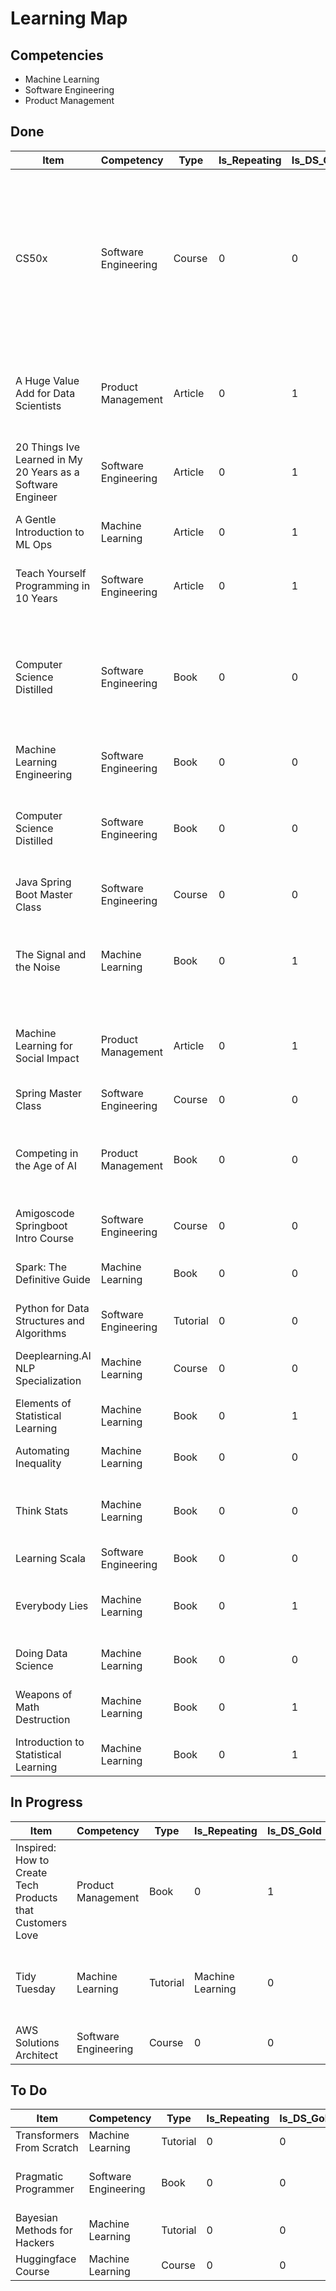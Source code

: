 # Learning Map

## Competencies
* Machine Learning
* Software Engineering
* Product Management

## Done

|Item|Competency|Type|Is_Repeating|Is_DS_Gold|Date_Started|Date_Finished|Status|Notes|Links|
|-|-|-|-|-|-|-|-|-|-|
|CS50x|Software Engineering|Course|0|0|2021-09-01|2021-11-05|Done|Great course; even though there was many things I already knew the framing and filling of gaps was valuable||
|A Huge Value Add for Data Scientists|Product Management|Article|0|1|2021-11-01|2021-11-01|Done|Great article about product mindset for data science|https://ericdataproduct.substack.com/p/a-huge-value-add-for-data-scientists|
|20 Things Ive Learned in My 20 Years as a Software Engineer|Software Engineering|Article|0|1|2021-10-19|2021-10-19|Done|Excellent article full of wisdom|https://www.simplethread.com/20-things-ive-learned-in-my-20-years-as-a-software-engineer|
|A Gentle Introduction to ML Ops|Machine Learning|Article|0|1|2021-09-30|2021-09-30|Done|Great clear article for ML Ops basics|https://towardsdatascience.com/a-gentle-introduction-to-mlops-7d64a3e890ff|
|Teach Yourself Programming in 10 Years|Software Engineering|Article|0|1|2021-09-01|2021-09-01|Done|Great article for building perspective|https://norvig.com/21-days.html|
|Computer Science Distilled|Software Engineering|Book|0|0|2021-06-01|2021-08-01|Done|Great book for viewing core computer science topics through a slightly different lens||
|Machine Learning Engineering|Software Engineering|Book|0|0|2021-03-25|2021-07-12|Done|By Andriy Burkov||
|Computer Science Distilled|Software Engineering|Book|0|0|2021-03-03|2021-05-25|Done|Clear concise book for core computer science topics||
|Java Spring Boot Master Class|Software Engineering|Course|0|0|2021-02-11|2021-05-05|Done||Udemy|
|The Signal and the Noise|Machine Learning|Book|0|1|2021-02-03|2021-04-22|Done|By Nate Silver Excellent book though opinionated at times||
|Machine Learning for Social Impact|Product Management|Article|0|1|2021-01-03|2021-01-03|Done|Great article for framing uses of machine learning|https://www.drivendata.co/blog/intro-to-machine-learning-social-impact|
|Spring Master Class|Software Engineering|Course|0|0|2020-09-05|2020-11-07|Done|Good course|Udemy Learn Programming|
|Competing in the Age of AI|Product Management|Book|0|0|2021-09-28|2020-10-30|Done|By Iansiti and Lakhani Good book but somewhat repetitive||
|Amigoscode Springboot Intro Course|Software Engineering|Course|0|0|2020-07-12|2020-08-10|Done|Good course||
|Spark: The Definitive Guide|Machine Learning|Book|0|0|2019-12-06|2020-07-24|Done|Great book essential Spark reference||
|Python for Data Structures and Algorithms|Software Engineering|Tutorial|0|0|2020-06-05|2021-02-11|Done||Udemy|
|Deeplearning.AI NLP Specialization|Machine Learning|Course|0|0|2019-11-14|2020-05-30|Done|Good courses but toy probems|Coursera|
|Elements of Statistical Learning|Machine Learning|Book|0|1|2019-11-19|2020-07-09|Done|Excellent book||
|Automating Inequality|Machine Learning|Book|0|0|2019-09-27|2019-11-15|Done|By Virginia Eubanks Good book||
|Think Stats|Machine Learning|Book|0|0|2019-07-03|2019-09-27|Done|Allen Downy Good book for basic stats||
|Learning Scala|Software Engineering|Book|0|0|2019-4-22|2019-09-25|Done|||
|Everybody Lies|Machine Learning|Book|0|1|2019-07-08|2019-09-22|Done|By Seth Stevens-Davidowitz Excellent book||
|Doing Data Science|Machine Learning|Book|0|0|2019-04-04|2019-06-13|Done|Great beginner book||
|Weapons of Math Destruction|Machine Learning|Book|0|1|2019-06-11|2019-07-07|Done|By Cathy O'Neill Excellent book||
|Introduction to Statistical Learning|Machine Learning|Book|0|1|2018-05-21|2019-03-01|Done|Excellent book||

## In Progress

|Item|Competency|Type|Is_Repeating|Is_DS_Gold|Date_Started|Date_Finished|Status|Notes|Links|
|-|-|-|-|-|-|-|-|-|-|
|Inspired: How to Create Tech Products that Customers Love|Product Management|Book|0|1|2021-11-20||In_Progress|||
|Tidy Tuesday|Machine Learning|Tutorial|Machine Learning|0|2021-12-01||In_Progress|Designed to accompany the book R for Data Science|https://github.com/rfordatascience/tidytuesday|
|AWS Solutions Architect|Software Engineering|Course|0|0|2020-06-01||In_Progress|Long course|Udemy|

## To Do

|Item|Competency|Type|Is_Repeating|Is_DS_Gold|Date_Started|Date_Finished|Status|Notes|Links|
|-|-|-|-|-|-|-|-|-|-|
|Transformers From Scratch|Machine Learning|Tutorial|0|0|||To_Do||https://e2eml.school/transformers.html|
|Pragmatic Programmer|Software Engineering|Book|0|0|||To_Do|Classic Software Engineering Text||
|Bayesian Methods for Hackers|Machine Learning|Tutorial|0|0|||On_Hold|Github||
|Huggingface Course|Machine Learning|Course|0|0||||Github|https://huggingface.co/course/chapter1|

